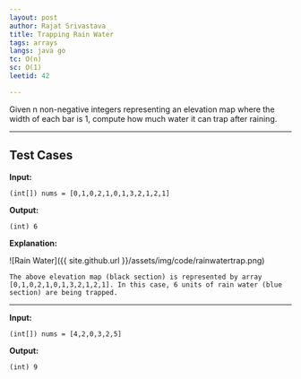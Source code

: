 ```yaml
---
layout: post
author: Rajat Srivastava
title: Trapping Rain Water
tags: arrays
langs: java go
tc: O(n)
sc: O(1)
leetid: 42

---
```


Given n non-negative integers representing an elevation map where the width of each bar is 1, compute how much water it can trap after raining.

---
## Test Cases

**Input:**

    (int[]) nums = [0,1,0,2,1,0,1,3,2,1,2,1]

**Output:**

    (int) 6

**Explanation:**

![Rain Water]({{ site.github.url }}/assets/img/code/rainwatertrap.png)

    The above elevation map (black section) is represented by array [0,1,0,2,1,0,1,3,2,1,2,1]. In this case, 6 units of rain water (blue section) are being trapped.

---

**Input:**

    (int[]) nums = [4,2,0,3,2,5]

**Output:**

    (int) 9